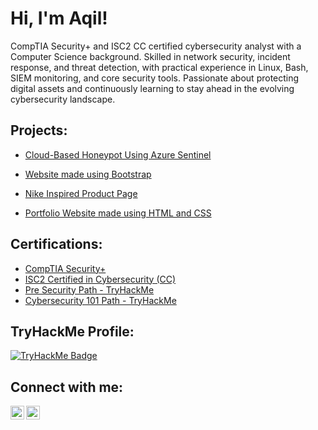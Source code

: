 <h1>Hi, I'm Aqil!</h1>
<p>
CompTIA Security+ and ISC2 CC certified cybersecurity analyst with a Computer Science background. Skilled in network security, incident response, and threat detection, with practical experience in Linux, Bash, SIEM monitoring, and core security tools. Passionate about protecting digital assets and continuously learning to stay ahead in the evolving cybersecurity landscape.
</p>

<h2> Projects:</h2>

  - [Cloud-Based Honeypot Using Azure Sentinel](https://github.com/aqiiil/cloud-based-honeypot)

  - [Website made using Bootstrap](https://aqiiil.github.io/Bootstrap-Website/)
  - [Nike Inspired Product Page](https://aqiiil.github.io/nike-website/)
  - [Portfolio Website made using HTML and CSS](https://aqiiil.github.io/portfolio-website1/)
 
 
 <h2> Certifications: </h2>

- [CompTIA Security+](https://www.credly.com/badges/4e9b2e38-fb37-430b-b30a-8179906507e2/public_url)
- [ISC2 Certified in Cybersecurity (CC)](https://www.credly.com/badges/3e103208-bec2-4f7b-a850-6ee1dfe37287/public_url)
- [Pre Security Path - TryHackMe](https://tryhackme-certificates.s3-eu-west-1.amazonaws.com/THM-1LWNVW0KVQ.pdf)
- [Cybersecurity 101 Path - TryHackMe](https://tryhackme-certificates.s3-eu-west-1.amazonaws.com/THM-UI59MVWPZF.pdf)

 <h2> TryHackMe Profile: </h2>

<a href="https://tryhackme.com/p/t4k3n" target="_blank" rel="noopener noreferrer">
  <img src="https://tryhackme-badges.s3.amazonaws.com/t4k3n.png?cb=2025-08-17-2136" alt="TryHackMe Badge">
</a>

 
<h2> Connect with me:</h2>

[<img align="left" alt="JoshMadakor | LinkedIn" width="22px" src="https://cdn.jsdelivr.net/npm/simple-icons@v3/icons/linkedin.svg" />][linkedin]
[<img align="left" alt="JoshMadakor | Instagram" width="22px" src="https://cdn.jsdelivr.net/npm/simple-icons@v3/icons/instagram.svg" />][instagram]

[instagram]: https://www.instagram.com/aqiiiill/
[linkedin]: https://linkedin.com/in/aqilhameed

<!--
Here are some ideas to get you started:

- 🔭 I’m currently working on ...
- 🌱 I’m currently learning ...
- 👯 I’m looking to collaborate on ...
- 🤔 I’m looking for help with ...
- 💬 Ask me about ...
- 📫 How to reach me: ...
- 😄 Pronouns: ...
- ⚡ Fun fact: ...
-->
